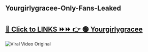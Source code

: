 
 ## Yourgirlygracee-Only-Fans-Leaked

# <h2><a href="https://clipsfans.com/Yourgirlygracee&ref=git">🔗 Click to LINKS ⏩⏩ 👉 🟢 Yourgirlygracee </a></h2>

<a href="https://clipsfans.com/Yourgirlygracee&ref=git" rel="nofollow" data-target="animated-image.originalLink"><img src="https://i.ibb.co.com/xMMVF88/686577567.gif" alt="Viral Video Original" style="max-width: 100%; display: inline-block;" data-target="animated-image.originalImage"></a>
